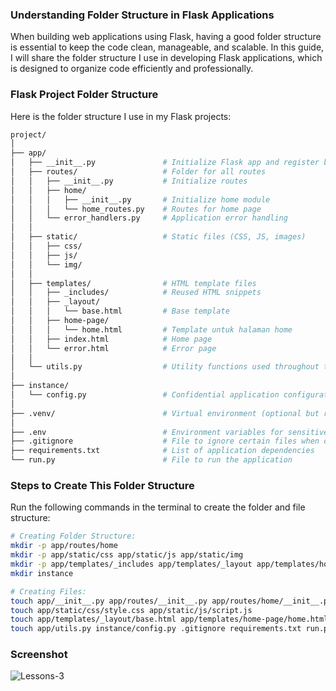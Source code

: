 <div class="space-y-3">
  <h3 class="text-lg leading-snug dark:text-zinc-300"><strong>Understanding Folder Structure in Flask Applications</strong></h3>
  <p>
    When building web applications using Flask, having a good folder structure is essential to keep the code clean, manageable, and scalable. In this guide, I will share the folder structure I use in developing Flask applications, which is designed to organize code efficiently and professionally.
  </p>
</div>

<div class="space-y-3">
  <h3 class="text-lg leading-snug dark:text-zinc-300"><strong>Flask Project Folder Structure</strong></h3>
  <p>
    Here is the folder structure I use in my Flask projects:
  </p>

```bash
project/
│
├── app/
│   ├── __init__.py               # Initialize Flask app and register blueprint
│   ├── routes/                   # Folder for all routes
│   │   ├── __init__.py           # Initialize routes
│   │   ├── home/
│   │   │   ├── __init__.py       # Initialize home module
│   │   │   └── home_routes.py    # Routes for home page
│   │   └── error_handlers.py     # Application error handling
│   │
│   ├── static/                   # Static files (CSS, JS, images)
│   │   ├── css/
│   │   ├── js/
│   │   └── img/
│   │
│   ├── templates/                # HTML template files
│   │   ├── _includes/            # Reused HTML snippets
│   │   ├── _layout/
│   │   │   └── base.html         # Base template
│   │   ├── home-page/
│   │   │   └── home.html         # Template untuk halaman home
│   │   ├── index.html            # Home page
│   │   └── error.html            # Error page
│   │
│   └── utils.py                  # Utility functions used throughout the application
│
├── instance/
│   └── config.py                 # Confidential application configuration
│
├── .venv/                        # Virtual environment (optional but recommended)
│
├── .env                          # Environment variables for sensitive configuration
├── .gitignore                    # File to ignore certain files when committing
├── requirements.txt              # List of application dependencies
└── run.py                        # File to run the application
```

</div>

<div class="space-y-3">
  <h3 class="text-lg leading-snug dark:text-zinc-300"><strong>Steps to Create This Folder Structure</strong></h3>
  <p>Run the following commands in the terminal to create the folder and file structure:</p>

```bash
# Creating Folder Structure:
mkdir -p app/routes/home
mkdir -p app/static/css app/static/js app/static/img
mkdir -p app/templates/_includes app/templates/_layout app/templates/home-page
mkdir instance

# Creating Files:
touch app/__init__.py app/routes/__init__.py app/routes/home/__init__.py app/routes/home/home_routes.py app/routes/error_handlers.py
touch app/static/css/style.css app/static/js/script.js
touch app/templates/_layout/base.html app/templates/home-page/home.html app/templates/index.html app/templates/error.html
touch app/utils.py instance/config.py .gitignore requirements.txt run.py .env
```
</div>


<div class="space-y-3">
  <h3 class="text-lg leading-snug dark:text-zinc-300"><strong>Screenshot</strong></h3>
  <p class="rounded-xl w-full border border-zinc-200 dark:border-zinc-800">
    <img 
      src="https://res.cloudinary.com/aiiimmmm/image/upload/v1725612244/Lessons-3_ugbm5c.png" 
      alt="Lessons-3" 
    />
  </p>
</div>
